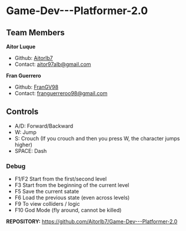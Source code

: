 # Game-Dev---Platformer-2.0
 
## Team Members

**Aitor Luque**
- Github: [Aitorlb7](https://github.com/Aitorlb7)
- Contact: aitor97alb@gmail.com

**Fran Guerrero**
- Github: [FranGV98](https://github.com/FranGV98)
- Contact: franguerreroo98@gmail.com


## Controls

- A/D: Forward/Backward
- W: Jump
- S: Crouch (If you crouch and then you press W, the character jumps higher)
- SPACE: Dash

### Debug

- F1/F2 Start from the first/second level
- F3 Start from the beginning of the current level
- F5 Save the current satate
- F6 Load the previous state (even across levels)
- F9 To view colliders / logic
- F10 God Mode (fly around, cannot be killed)

**REPOSITORY:**
https://github.com/Aitorlb7/Game-Dev---Platformer-2.0
